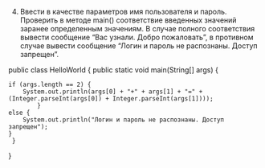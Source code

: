 

4. Ввести в качестве параметров имя пользователя и пароль. Проверить в методе main() соответствие введенных значений заранее определенным значениям. 
   В случае полного соответствия вывести сообщение “Вас узнали. Добро пожаловать”, в противном случае вывести сообщение “Логин и пароль не распознаны. 
   Доступ запрещен”.

public class HelloWorld {
public static void main(String[] args) {

	if (args.length == 2) {
		System.out.println(args[0] + "+" + args[1] + "=" + (Integer.parseInt(args[0]) + Integer.parseInt(args[1])));
			} 
	else {
		System.out.println("Логин и пароль не распознаны. Доступ запрещен");
	}
     }
}
